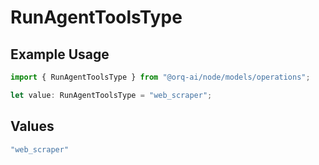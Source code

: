 # RunAgentToolsType

## Example Usage

```typescript
import { RunAgentToolsType } from "@orq-ai/node/models/operations";

let value: RunAgentToolsType = "web_scraper";
```

## Values

```typescript
"web_scraper"
```